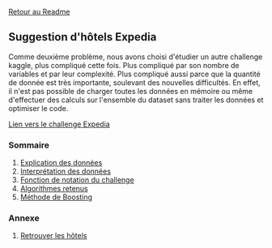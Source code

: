 [Retour au Readme](../README.md)

## Suggestion d'hôtels Expedia

Comme deuxième problème, nous avons choisi d'étudier un autre challenge kaggle, plus compliqué cette fois.
Plus compliqué par son nombre de variables et par leur complexité. Plus compliqué aussi parce que la quantité de donnée est très
importante, soulevant des nouvelles difficultés. En effet, il n'est pas possible de charger toutes les données en mémoire ou même
d'effectuer des calculs sur l'ensemble du dataset sans traiter les données et optimiser le code.

[Lien vers le challenge Expedia](https://www.kaggle.com/c/expedia-hotel-recommendations)

### Sommaire

1. [Explication des données](expedia_data.md)
2. [Interprétation des données](expedia_intepretation_data.md)
3. [Fonction de notation du challenge](expedia_notation.md)
4. [Algorithmes retenus](algorithmes.md)
5. [Méthode de Boosting](Boosting.md)



### Annexe
1. [Retrouver les hôtels](hotel.md)
